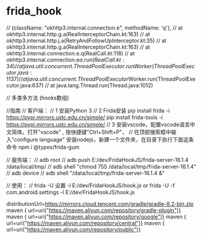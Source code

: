 # frida_hook

//  {className: "okhttp3.internal.connection.e", methodName: 'q'},
//        at okhttp3.internal.http.g.a(RealInterceptorChain.kt:163)
//         at okhttp3.internal.http.j.a(RetryAndFollowUpInterceptor.kt:35)
//         at okhttp3.internal.http.g.a(RealInterceptorChain.kt:163)
//         at okhttp3.internal.connection.e.q(RealCall.kt:118)
//         at okhttp3.internal.connection.e$a.run(RealCall.kt:34)
//         at java.util.concurrent.ThreadPoolExecutor.runWorker(ThreadPoolExecutor.java:1137)
//         at java.util.concurrent.ThreadPoolExecutor$Worker.run(ThreadPoolExecutor.java:637)
//         at java.lang.Thread.run(Thread.java:1012)

// 多类多方法 (hooks数组)

//指南
// 客户端：
// 1 安装Python 3
// 2 Frida安装 pip install frida -i https://pypi.mirrors.ustc.edu.cn/simple/  pip install frida-tools -i https://pypi.mirrors.ustc.edu.cn/simple/
// 3 安装vscode，配置vscode语言中文简体。打开"vscode" , 按快捷键"Ctrl+Shift+P"，
// 在顶部搜索框中输入"configure language" 安装nodejs，新建一个文件夹，在目录下执行下面这条命令 npm i @types/frida-gum


// 服务端：
// adb root
// adb push E:/dev/FridaHookJS/frida-server-16.1.4 /data/local/tmp/
// adb shell "chmod 755 /data/local/tmp/frida-server-16.1.4"
// adb device
// adb shell "/data/local/tmp/frida-server-16.1.4 &"

// 使用：
// frida -U  设置 -l E:/dev/FridaHookJS/hook.js  or  frida -U  -f com.android.settings -l E:/dev/FridaHookJS/hook.js

distributionUrl=https://mirrors.cloud.tencent.com/gradle/gradle-8.2-bin.zip
maven { url=uri("https://maven.aliyun.com/repository/gradle-plugin")}
maven { url=uri("https://maven.aliyun.com/repository/google")}
maven { url=uri("https://maven.aliyun.com/repository/central")}
maven { url=uri("https://maven.aliyun.com/repository/public")}
